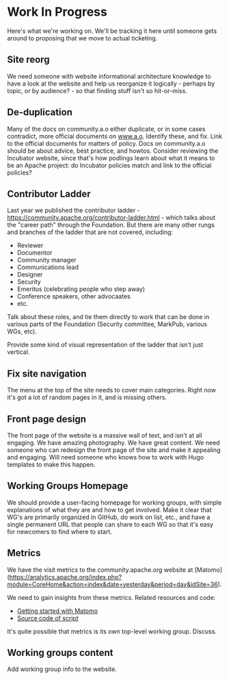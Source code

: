 # Work In Progress

Here's what we're working on. We'll be tracking it here until someone
gets around to proposing that we move to actual ticketing.

## Site reorg

We need someone with website informational architecture knowledge to
have a look at the website and help us reorganize it logically - perhaps
by topic, or by audience? - so that finding stuff isn't so hit-or-miss.

## De-duplication

Many of the docs on community.a.o either duplicate, or in some cases
contradict, more official documents on www.a.o. Identify these, and fix.
Link to the official documents for matters of policy. Docs on
community.a.o should be about advice, best practice, and howtos.
Consider reviewing the Incubator website, since that's how podlings learn
about what it means to be an Apache project: do Incubator policies match
and link to the official policies?

## Contributor Ladder

Last year we published the contributor ladder -
https://community.apache.org/contributor-ladder.html - which talks about
the "career path" through the Foundation. But there are many other rungs
and branches of the ladder that are not covered, including:

* Reviewer
* Documentor
* Community manager
* Communications lead
* Designer
* Security
* Emeritus (celebrating people who step away)
* Conference speakers, other advocaates
* etc.

Talk about these roles, and tie them directly to work that can be done
in various parts of the Foundation (Security committee, MarkPub, various
WGs, etc).

Provide some kind of visual representation of the ladder that isn't just
vertical.

## Fix site navigation

The menu at the top of the site needs to cover main categories. Right
now it's got a lot of random pages in it, and is missing others.

## Front page design

The front page of the website is a massive wall of text, and isn't at
all engaging. We have amazing photography. We have great content. We
need someone who can redesign the front page of the site and make it
appealing and engaging. Will need someone who knows how to work with
Hugo templates to make this happen.

## Working Groups Homepage

We should provide a user-facing homepage for working groups, with simple
explanations of what they are and how to get involved.  Make it clear
that WG's are primarily organized in GitHub, do work on list, etc., 
and have a single permanent URL that people can share to each WG so 
that it's easy for newcomers to find where to start.

## Metrics

We have the visit metrics to the community.apache.org website at [Matomo]
(https://analytics.apache.org/index.php?module=CoreHome&action=index&date=yesterday&period=day&idSite=36).

We need to gain insights from these metrics. Related resources and code:

* [Getting started with Matomo](https://matomo.org/guide/getting-started/getting-started/)
* [Source code of script](https://github.com/apache/comdev-site/blob/main/layouts/partials/matomo.html)

It's quite possible that metrics is its own top-level working group. Discuss.

## Working groups content

Add working group info to the website.

